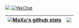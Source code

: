 [![](https://leetcode-badge.haozibi.dev/v1cn/solved/maxusun.svg?style=flat-square&labelColor=black&color=%23ffa116&label=Solved&query=solvedOverTotal&logo=leetcode&logoColor=yellow)](https://www.leetcode-cn.com/u/maxusun)
[![WeChat](https://img.shields.io/badge/WeChat-mx_ninthSun-brightgreen.svg?style=flat-square&logo=Juejin)](wechat_qr_code.jpg?raw=true)

<div align="center">
  
| <a href="https://github.com/maxusun"><img align="center" src="https://github-readme-stats.vercel.app/api?username=maxusun&show_icons=true&include_all_commits=true&hide_border=true" alt="MaXu's github stats" /></a> | <a href="https://github.com/maxusun"><img align="center" src="https://github-readme-stats.vercel.app/api/top-langs/?username=maxusun&layout=compact&hide_border=true" /></a> |
| ------------- | ------------- |
  
</div>
